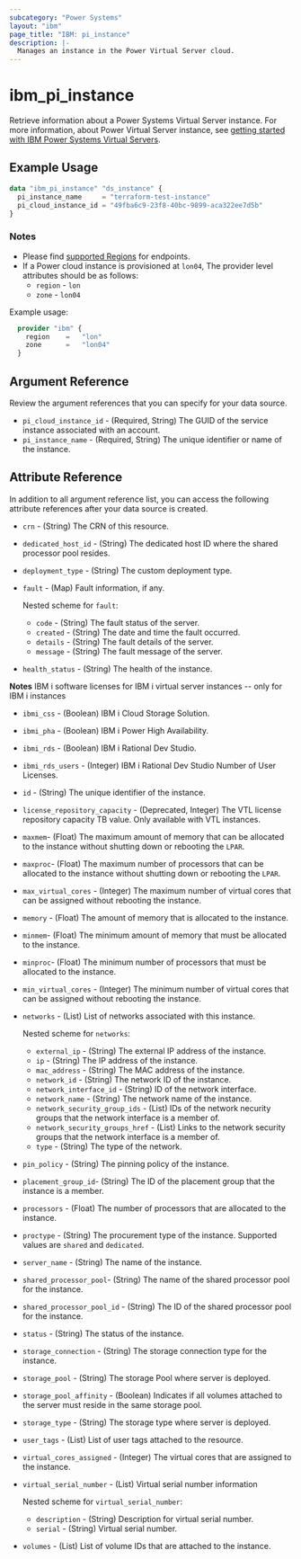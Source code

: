 ```yaml
---
subcategory: "Power Systems"
layout: "ibm"
page_title: "IBM: pi_instance"
description: |-
  Manages an instance in the Power Virtual Server cloud.
---
```


# ibm_pi_instance

Retrieve information about a Power Systems Virtual Server instance. For more information, about Power Virtual Server instance, see [getting started with IBM Power Systems Virtual Servers](https://cloud.ibm.com/docs/power-iaas?topic=power-iaas-getting-started).

## Example Usage

```terraform
data "ibm_pi_instance" "ds_instance" {
  pi_instance_name     = "terraform-test-instance"
  pi_cloud_instance_id = "49fba6c9-23f8-40bc-9899-aca322ee7d5b"
}
```

### Notes

- Please find [supported Regions](https://cloud.ibm.com/apidocs/power-cloud#endpoint) for endpoints.
- If a Power cloud instance is provisioned at `lon04`, The provider level attributes should be as follows:
  - `region` - `lon`
  - `zone` - `lon04`
  
Example usage:

  ```terraform
    provider "ibm" {
      region    =   "lon"
      zone      =   "lon04"
    }
  ```

## Argument Reference

Review the argument references that you can specify for your data source.

- `pi_cloud_instance_id` - (Required, String) The GUID of the service instance associated with an account.
- `pi_instance_name` - (Required, String) The unique identifier or name of the instance.

## Attribute Reference

In addition to all argument reference list, you can access the following attribute references after your data source is created.

- `crn` - (String) The CRN of this resource.
- `dedicated_host_id` - (String) The dedicated host ID where the shared processor pool resides.
- `deployment_type` - (String) The custom deployment type.
- `fault` - (Map) Fault information, if any.
  
  Nested scheme for `fault`:
  - `code` - (String) The fault status of the server.
  - `created` - (String) The date and time the fault occurred.
  - `details` - (String) The fault details of the server.
  - `message` -  (String) The fault message of the server.
  
- `health_status` - (String) The health of the instance.

**Notes** IBM i software licenses for IBM i virtual server instances -- only for IBM i instances

- `ibmi_css` - (Boolean) IBM i Cloud Storage Solution.
- `ibmi_pha` - (Boolean) IBM i Power High Availability.
- `ibmi_rds` - (Boolean) IBM i Rational Dev Studio.
- `ibmi_rds_users` - (Integer) IBM i Rational Dev Studio Number of User Licenses.
- `id` - (String) The unique identifier of the instance.
- `license_repository_capacity` - (Deprecated, Integer) The VTL license repository capacity TB value. Only available with VTL instances.
- `maxmem`- (Float) The maximum amount of memory that can be allocated to the instance without shutting down or rebooting the `LPAR`.
- `maxproc`- (Float) The maximum number of processors that can be allocated to the instance without shutting down or rebooting the `LPAR`.
- `max_virtual_cores` - (Integer) The maximum number of virtual cores that can be assigned without rebooting the instance.
- `memory` - (Float) The amount of memory that is allocated to the instance.
- `minmem`- (Float) The minimum amount of memory that must be allocated to the instance.
- `minproc`- (Float) The minimum number of processors that must be allocated to the instance.
- `min_virtual_cores` - (Integer) The minimum number of virtual cores that can be assigned without rebooting the instance.
- `networks` - (List) List of networks associated with this instance.

  Nested scheme for `networks`:
  - `external_ip` - (String) The external IP address of the instance.
  - `ip` - (String) The IP address of the instance.
  - `mac_address` - (String) The MAC address of the instance.
  - `network_id` - (String) The network ID of the instance.
  - `network_interface_id` - (String) ID of the network interface.
  - `network_name` - (String) The network name of the instance.
  - `network_security_group_ids` - (List) IDs of the network necurity groups that the network interface is a member of.
  - `network_security_groups_href` - (List) Links to the network security groups that the network interface is a member of.
  - `type` - (String) The type of the network.

- `pin_policy` - (String) The pinning policy of the instance.
- `placement_group_id`- (String) The ID of the placement group that the instance is a member.
- `processors` - (Float) The number of processors that are allocated to the instance.
- `proctype` - (String) The procurement type of the instance. Supported values are `shared` and `dedicated`.
- `server_name` - (String) The name of the instance.
- `shared_processor_pool`- (String) The name of the shared processor pool for the instance.
- `shared_processor_pool_id` - (String)  The ID of the shared processor pool for the instance.
- `status` - (String) The status of the instance.
- `storage_connection` - (String) The storage connection type for the instance.
- `storage_pool` - (String) The storage Pool where server is deployed.
- `storage_pool_affinity` - (Boolean) Indicates if all volumes attached to the server must reside in the same storage pool.
- `storage_type` - (String) The storage type where server is deployed.
- `user_tags` - (List) List of user tags attached to the resource.
- `virtual_cores_assigned` - (Integer) The virtual cores that are assigned to the instance.
- `virtual_serial_number` - (List) Virtual serial number information

  Nested scheme for `virtual_serial_number`:
  - `description` - (String) Description for virtual serial number.
  - `serial` - (String) Virtual serial number.
- `volumes` - (List) List of volume IDs that are attached to the instance.

